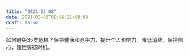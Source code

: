 ```yaml
---
title: "2021 03 08"
date: 2021-03-09T00:06:21+08:00
draft: false
---
```


如何避免35岁危机？保持健康和竞争力，提升个人影响力，降低消费，保持信心，理性等待时机。
